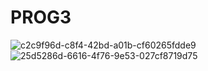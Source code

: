 # PROG3
![c2c9f96d-c8f4-42bd-a01b-cf60265fdde9](https://user-images.githubusercontent.com/92956533/164103361-3fcce862-154c-4fba-978b-4fa15c792626.jpg)
![25d5286d-6616-4f76-9e53-027cf8719d75](https://user-images.githubusercontent.com/92956533/164103368-116f4aa9-0a94-42c4-9eff-b1bdd415ff57.jpg)
